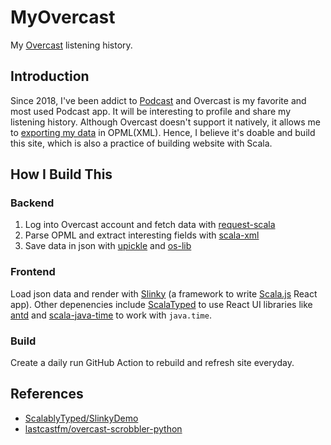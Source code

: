 # MyOvercast

My [Overcast](https://overcast.fm/) listening history.

## Introduction

Since 2018, I've been addict to [Podcast](https://en.wikipedia.org/wiki/Podcast) and Overcast is my favorite and most used Podcast app.
It will be interesting to profile and share my listening history. Although Overcast doesn't support it natively, it allows me to
[exporting my data](https://overcast.fm/account/export_opml/extended) in OPML(XML). Hence, I believe it's doable and build this site,
which is also a practice of building website with Scala.

## How I Build This 

### Backend

1. Log into Overcast account and fetch data with [request-scala](https://github.com/com-lihaoyi/requests-scala)
2. Parse OPML and extract interesting fields with [scala-xml](https://github.com/scala/scala-xml)
3. Save data in json with [upickle](https://github.com/com-lihaoyi/upickle) and [os-lib](https://github.com/com-lihaoyi/os-lib)

### Frontend

Load json data and render with [Slinky](https://github.com/shadaj/slinky) (a framework to write [Scala.js](https://www.scala-js.org/) React app).
Other depenencies include [ScalaTyped](https://scalablytyped.org/) to use React UI libraries like [antd](https://ant.design/) and [scala-java-time](https://github.com/cquiroz/scala-java-time)
to work with `java.time`.

### Build

Create a daily run GitHub Action to rebuild and refresh site everyday.

## References

* [ScalablyTyped/SlinkyDemo](https://github.com/ScalablyTyped/SlinkyDemo)
* [lastcastfm/overcast-scrobbler-python](https://github.com/lastcastfm/overcast-scrobbler-python)